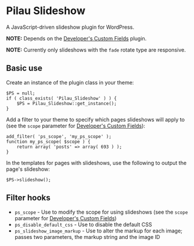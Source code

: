 Pilau Slideshow
=========

A JavaScript-driven slideshow plugin for WordPress.

**NOTE:** Depends on the [Developer's Custom Fields](https://github.com/gyrus/WordPress-Developers-Custom-Fields) plugin.

**NOTE:** Currently only slideshows with the `fade` rotate type are responsive.

## Basic use

Create an instance of the plugin class in your theme:

	$PS = null;
	if ( class_exists( 'Pilau_Slideshow' ) ) {
		$PS = Pilau_Slideshow::get_instance();
	}

Add a filter to your theme to specify which pages slideshows will apply to (see the `scope` parameter for [Developer's Custom Fields](http://sltaylor.co.uk/wordpress/developers-custom-fields-docs/#functions-boxes-fields)):

	add_filter( 'ps_scope', 'my_ps_scope' );
	function my_ps_scope( $scope ) {
		return array( 'posts' => array( 693 ) );
	}

In the templates for pages with slideshows, use the following to output the page's slideshow:

	$PS->slideshow();

## Filter hooks

* `ps_scope` - Use to modify the scope for using slideshows (see the `scope` parameter for [Developer's Custom Fields](http://sltaylor.co.uk/wordpress/developers-custom-fields-docs/#functions-boxes-fields))
* `ps_disable_default_css` - Use to disable the default CSS
* `ps_slideshow_image_markup` - Use to alter the markup for each image; passes two parameters, the markup string and the image ID
